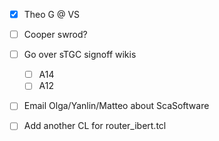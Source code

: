 - [x] Theo G @ VS
- [ ] Cooper swrod?
- [ ] Go over sTGC signoff wikis
  - [ ] A14
  - [ ] A12
- [ ] Email Olga/Yanlin/Matteo about ScaSoftware
- [ ] Add another CL for router_ibert.tcl

